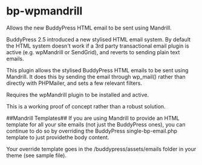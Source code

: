 # bp-wpmandrill
Allows the new BuddyPress HTML email to be sent using Mandrill.

BuddyPress 2.5 introduced a new stylised HTML email system.  By default the HTML system doesn't work if a 3rd party transactional 
email plugin is active (e.g. wpMandrill or SendGrid), and reverts to sending plain text emails.

This plugin allows the stylised BuddyPress HTML emails to be sent using Mandrill.  It does this by sending the email through wp_mail() rather than directly with PHPMailer, and sets a few relevant filters.

Requires the wpMandrill plugin to be installed and active.

This is a working proof of concept rather than a robust solution.

##Mandrill Templates##
If you are using Mandrill to provide an HTML template for all your site emails (not just the BuddyPress ones), you can continue to do so by overriding the BuddyPress single-bp-email.php template to just providethe body content.

Your override template goes in the /buddypress/assets/emails folder in your theme (see sample file).
